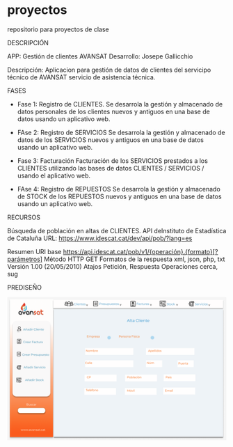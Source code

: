# proyectos
repositorio para proyectos de clase

DESCRIPCIÓN

APP: Gestión de clientes AVANSAT
Desarrollo: Josepe Gallicchio

Descripción: Aplicacion para gestión de datos de clientes del servicipo técnico de AVANSAT servicio de asistencia técnica.

FASES

- Fase 1: Registro de CLIENTES.
Se desarrola la gestión y almacenado de datos personales de los clientes nuevos y antiguos en una base de datos usando un aplicativo web.

- FAse 2: Registro de SERVICIOS
Se desarrola la gestión y almacenado de datos de los SERVICIOS nuevos y antiguos en una base de datos usando un aplicativo web.

- Fase 3: Facturación
 Facturación de los SERVICIOS prestados a los CLIENTES utilizando las bases de datos CLIENTES / SERVICIOS / usando el aplicativo web.

 - FAse 4: Registro de REPUESTOS
Se desarrola la gestión y almacenado de STOCK de los REPUESTOS nuevos y antiguos en una base de datos usando un aplicativo web.


RECURSOS

Búsqueda de población en altas de CLIENTES. API deInstituto de Estadística de Cataluña URL: https://www.idescat.cat/dev/api/pob/?lang=es

Resumen
URI base	https://api.idescat.cat/pob/v1/{operación}.{formato}[?parámetros]
Método HTTP	GET
Formatos de la respuesta	xml, json, php, txt
Versión	1.00 (20/05/2010)
Atajos	Petición, Respuesta
Operaciones	cerca, sug


PREDISEÑO

![Diseño previo de la interfaz](./FRONTEND/img/propuesta_disenio_proyecto_Avansat.png)